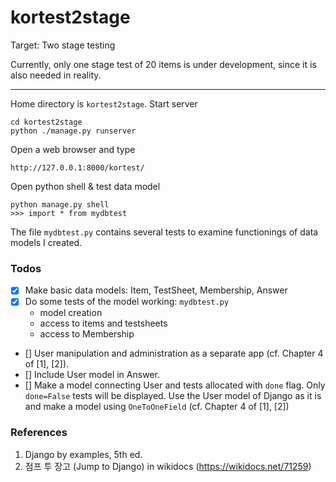 # kortest2stage

Target: Two stage testing

Currently, only one stage test of 20 items is under development, since it is also needed in reality.

---
Home directory is `kortest2stage`.
Start server
```
cd kortest2stage
python ./manage.py runserver
```
Open a web browser and type 
```
http://127.0.0.1:8000/kortest/
```

Open python shell & test data model
```
python manage.py shell
>>> import * from mydbtest
```
The file `mydbtest.py` contains several tests to examine functionings of data models I created.

### Todos
- [X] Make basic data models: Item, TestSheet, Membership, Answer
- [X] Do some tests of the model working: `mydbtest.py`
    - model creation
    - access to items and testsheets
    - access to Membership
- [] User manipulation and administration as a separate app (cf. Chapter 4 of [1], [2]).
- [] Include User model in Answer.
- [] Make a model connecting User and tests allocated with `done` flag. Only `done=False` tests will be displayed. Use the User model of Django as it is and make a model using `OneToOneField` (cf. Chapter 4 of [1], [2])


### References
1. Django by examples, 5th ed.
2. 점프 투 장고 (Jump to Django) in wikidocs (https://wikidocs.net/71259)
